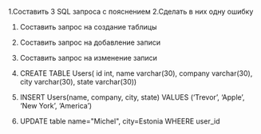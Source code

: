 1.Составить 3 SQL запроса с пояснением 
2.Сделать в них одну ошибку


1. Составить запрос на создание таблицы 
2. Составить запрос на добавление записи
3. Составить запрос на изменение записи

1. CREATE TABLE Users(
id int, name varchar(30), company varchar(30), city varchar(30), 
state varchar(30))

2. INSERT Users(name, company, city, state) VALUES (‘Trevor’, ‘Apple’, ‘New York’, ‘America’)

3. UPDATE table name="Michel", city=Estonia WHEERE user_id
